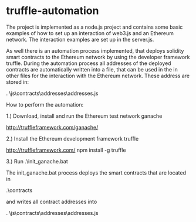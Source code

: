 # truffle-automation

The project is implemented as a node.js project and contains some basic examples of how to set up an interaction of web3.js and an Ethereum network. 
The interaction examples are set up in the server.js.

As well there is an automation process implemented, that deploys solidity smart contracts to the Ethereum network by using the developer framework truffle. During the automation process all addresses of the deployed contracts are automatically written into a file, that can be used in the in other files for the interaction with the Ethereum network. These address are stored in:

. \js\contracts\addresses\addresses.js

How to perform the automation:

1.)	Download, install and run the Ethereum test network ganache

  http://truffleframework.com/ganache/

2.)	Install the Ethereum development framework truffle

  http://truffleframework.com/
  npm install -g truffle

3.)	Run .\init_ganache.bat

The init_ganache.bat process deploys the smart contracts that are located in 

.\contracts

and writes all contract addresses into 

. \js\contracts\addresses\addresses.js

